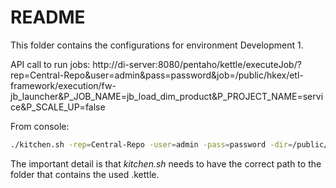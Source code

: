 # README

This folder contains the configurations for environment Development 1.

API call to run jobs: http://di-server:8080/pentaho/kettle/executeJob/?rep=Central-Repo&user=admin&pass=password&job=/public/hkex/etl-framework/execution/fw-jb_launcher&P_JOB_NAME=jb_load_dim_product&P_PROJECT_NAME=service&P_SCALE_UP=false

From console:

``` sh
./kitchen.sh -rep=Central-Repo -user=admin -pass=password -dir=/public/hkex/etl-framework/execution -job=jb_kitchen_executor -param:P_JOB_NAME=jb_load_dim_product -param:P_PROJECT_NAME=service -level=Minimal
```


The important detail is that _kitchen.sh_ needs to have the correct path to the folder that contains the used .kettle.